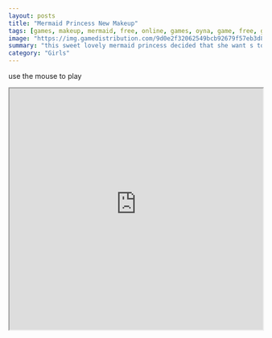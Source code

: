 ```yaml
---
layout: posts
title: "Mermaid Princess New Makeup"
tags: [games, makeup, mermaid, free, online, games, oyna, game, free, games, play, play, games]
image: "https://img.gamedistribution.com/9d0e2f32062549bcb92679f57eb3d8a3-512x384.jpeg"
summary: "this sweet lovely mermaid princess decided that she want s to have a new gorgeous makeup for this hot summer help her choose the perfect color for her make up in this beautiful new summer game have fun  free online games oyna game free games play play games"
category: "Girls"
---
```


use the mouse to play

<iframe width="100%" height="480px;" src="https://html5.gamedistribution.com/9d0e2f32062549bcb92679f57eb3d8a3/"></iframe>